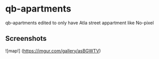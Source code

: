 # qb-apartments
qb-apartments edited to only have Atla street appartment like No-pixel

## Screenshots

![map!] (https://imgur.com/gallery/asBGWTV)
